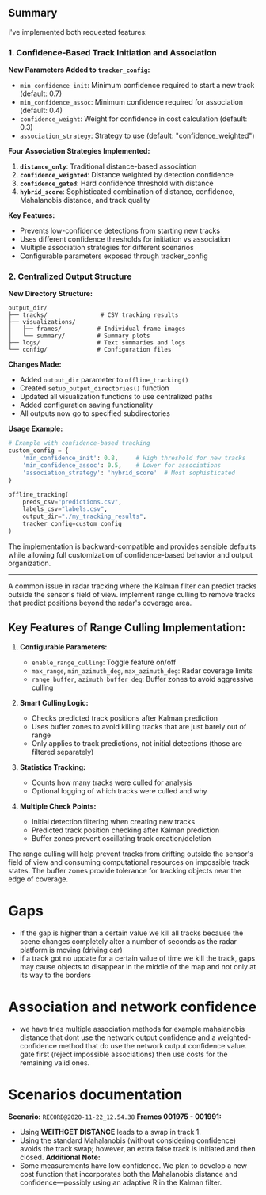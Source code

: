 
## Summary

I've implemented both requested features:

### 1. Confidence-Based Track Initiation and Association

**New Parameters Added to `tracker_config`:**
- `min_confidence_init`: Minimum confidence required to start a new track (default: 0.7)
- `min_confidence_assoc`: Minimum confidence required for association (default: 0.4) 
- `confidence_weight`: Weight for confidence in cost calculation (default: 0.3)
- `association_strategy`: Strategy to use (default: "confidence_weighted")

**Four Association Strategies Implemented:**
1. **`distance_only`**: Traditional distance-based association
2. **`confidence_weighted`**: Distance weighted by detection confidence
3. **`confidence_gated`**: Hard confidence threshold with distance
4. **`hybrid_score`**: Sophisticated combination of distance, confidence, Mahalanobis distance, and track quality

**Key Features:**
- Prevents low-confidence detections from starting new tracks
- Uses different confidence thresholds for initiation vs association
- Multiple association strategies for different scenarios
- Configurable parameters exposed through tracker_config

### 2. Centralized Output Structure

**New Directory Structure:**
```
output_dir/
├── tracks/               # CSV tracking results
├── visualizations/
│   ├── frames/          # Individual frame images
│   └── summary/         # Summary plots
├── logs/                # Text summaries and logs
└── config/              # Configuration files
```

**Changes Made:**
- Added `output_dir` parameter to `offline_tracking()`
- Created `setup_output_directories()` function
- Updated all visualization functions to use centralized paths
- Added configuration saving functionality
- All outputs now go to specified subdirectories

**Usage Example:**
```python
# Example with confidence-based tracking
custom_config = {
    'min_confidence_init': 0.8,     # High threshold for new tracks
    'min_confidence_assoc': 0.5,    # Lower for associations
    'association_strategy': 'hybrid_score'  # Most sophisticated
}

offline_tracking(
    preds_csv="predictions.csv",
    labels_csv="labels.csv", 
    output_dir="./my_tracking_results",
    tracker_config=custom_config
)
```

The implementation is backward-compatible and provides sensible defaults while allowing full customization of confidence-based behavior and output organization.

---

A common issue in radar tracking where the Kalman filter can predict tracks outside the sensor's field of view. 
implement range culling to remove tracks that predict positions beyond the radar's coverage area.


## Key Features of Range Culling Implementation:

1. **Configurable Parameters:**
   - `enable_range_culling`: Toggle feature on/off
   - `max_range`, `min_azimuth_deg`, `max_azimuth_deg`: Radar coverage limits
   - `range_buffer`, `azimuth_buffer_deg`: Buffer zones to avoid aggressive culling

2. **Smart Culling Logic:**
   - Checks predicted track positions after Kalman prediction
   - Uses buffer zones to avoid killing tracks that are just barely out of range
   - Only applies to track predictions, not initial detections (those are filtered separately)

3. **Statistics Tracking:**
   - Counts how many tracks were culled for analysis
   - Optional logging of which tracks were culled and why

4. **Multiple Check Points:**
   - Initial detection filtering when creating new tracks
   - Predicted track position checking after Kalman prediction
   - Buffer zones prevent oscillating track creation/deletion

The range culling will help prevent tracks from drifting outside the sensor's field of view and consuming computational resources on impossible track states. The buffer zones provide tolerance for tracking objects near the edge of coverage.


# Gaps
- if the gap is higher than a certain value we kill all tracks because the scene changes completely alter a number of seconds as 
the radar platform is moving (driving car)
- if a track got no update for a certain value of time we kill the track, gaps may cause objects to disappear in the middle of the map and not only at its way to the borders

# Association and network confidence
- we have tries multiple association methods for example mahalanobis distance that dont use the network output confidence and a weighted-confidence method that do use the network output confidence value. gate first (reject impossible associations) then use costs for the remaining valid ones.

# Scenarios documentation
**Scenario:** `RECORD@2020-11-22_12.54.38`
**Frames 001975 - 001991:**
- Using **WEITHGET DISTANCE** leads to a swap in track 1.  
- Using the standard Mahalanobis (without considering confidence) avoids the track swap; however, an extra false track is initiated and then closed.
**Additional Note:**
- Some measurements have low confidence. We plan to develop a new cost function that incorporates both the Mahalanobis distance and confidence—possibly using an adaptive R in the Kalman filter.